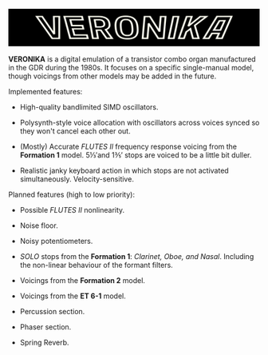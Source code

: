 ![](assets/images/logobg.svg)

**VERONIKA** is a digital emulation of a transistor combo organ manufactured in the GDR during the 1980s. It focuses on a specific single-manual model, though voicings from other models may be added in the future.

Implemented features:

* High-quality bandlimited SIMD oscillators.

* Polysynth-style voice allocation with oscillators across voices synced so they won't cancel each other out.

* (Mostly) Accurate *FLUTES II* frequency response voicing from the **Formation 1** model. 5⅓′and 1⅗′ stops are voiced to be a little bit duller.

* Realistic janky keyboard action in which stops are not activated simultaneously. Velocity-sensitive.

Planned features (high to low priority):

* Possible *FLUTES II* nonlinearity.

* Noise floor.

* Noisy potentiometers.

* *SOLO* stops from the **Formation 1**: *Clarinet, Oboe, and Nasal*. Including the non-linear behaviour of the formant filters.

* Voicings from the **Formation 2** model.

* Voicings from the **ET 6-1** model.

* Percussion section.

* Phaser section.

* Spring Reverb.
